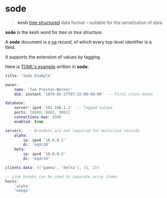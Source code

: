 # sode

> **kesh** [tree structured](https://en.m.wikipedia.org/wiki/Tree_(data_structure)) data format – suitable for the serialization of data

**sode** is the kesh word for _tree_ or _tree structure_.

A **sode** document is a [na](https://github.com/kesh-lang/na) _record_, of which every top-level identifier is a field.

It supports the extension of values by tagging.

Here is [TOML's example](https://github.com/toml-lang/toml/tree/1.0.0#example) written in **sode**:

```lua
title: 'Sode Example'

owner:
    name: 'Tom Preston-Werner'
    dob: instant '1979-05-27T07:32:00-08:00'  -- First class dates

database:
    server: ipv4 '192.168.1.1'  -- Tagged values
    ports: [8000, 8001, 8002]
    connections-max: 5000
    enabled: true

servers:  -- Brackets are not required for multiline records
    alpha:
        ip: ipv4 '10.0.0.1'
        dc: 'eqdc10'
    beta:
        ip: ipv4 '10.0.0.2'
        dc: 'eqdc10'

clients.data: (('gamma', 'delta'), (1, 2))

-- Line breaks can be used to separate array items
hosts:
    'alpha'
    'omega'
```
